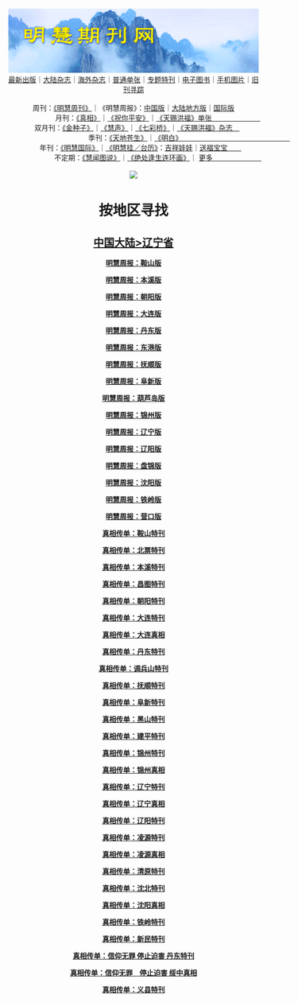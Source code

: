 <a id="user-content-1" class="anchor" aria-hidden="true" href="#1">
<a name="1" id="1" target="_blank"></a> <span id="1">
<a name="2" id="2" target="_blank"></a> <span id="2">
<a name="3" id="3" target="_blank"></a> <span id="3">
<a name="4" id="4" target="_blank"></a> <span id="4">
<a name="5" id="5" target="_blank"></a> <span id="5">
<a name="6" id="6" target="_blank"></a> <span id="6">
<a name="7" id="7" target="_blank"></a> <span id="7">
<a id="user-content-1" href="#1">
<div align="center">
<a target="_blank" href="https://github.com/19920513/djy/blob/master/gb/nsc413.md#1"><img src="https://github.com/pdf-edit/qikan/blob/master/mhqk.png?raw=true"></a><br>
<a href="https://github.com/pdf-edit/qikan/blob/master/display.aspx/category_id/8/page_1.md">最新出版</a>｜<a href="https://github.com/pdf-edit/qikan/blob/master/category.aspx/category/mainland/page_1.md">大陆杂志</a>｜<a href="https://github.com/pdf-edit/qikan/blob/master/category.aspx/category/overseas/page_1.md">海外杂志</a>｜<a href="https://github.com/pdf-edit/qikan/blob/master/display.aspx/category_id/4/guige_id/3/page_1.md">普通单张</a>｜<a href="https://github.com/pdf-edit/qikan/blob/master/category.aspx/category/zhuanti/page_1.md">专题特刊</a>｜<a href="https://github.com/pdf-edit/qikan/blob/master/display.aspx/category_id/6/meijie_id/2/page_1.md">电子图书</a>｜<a href="https://github.com/pdf-edit/qikan/blob/master/display.aspx/qikan_type_id/11075/page_1.md">手机图片</a>｜<a href="https://github.com/pdf-edit/qikan/blob/master/display.aspx/category_id/5/zhouqi_id/6/page_1.md">旧刊寻踪</a><a href="https://github.com/pdf-edit/qikan/blob/master/UpdatedArticles.aspx/page_1.md"></a>
<br>
<br>
周刊：<a href="https://github.com/pdf-edit/qikan/blob/master/display.aspx/qikan_type_id/5179/page_1.md">《明慧周刊》</a>｜《明慧周报》：<a href="https://github.com/pdf-edit/qikan/blob/master/display.aspx/qikan_type_id/5178/page_1.md">中国版</a>｜<a href="https://github.com/pdf-edit/qikan/blob/master/mainland.aspx/page_1.md">大陆地方版</a>｜<a href="https://github.com/pdf-edit/qikan/blob/master/display.aspx/qikan_type_id/5151/page_1.md">国际版</a><br>
月刊：<a href="https://github.com/pdf-edit/qikan/blob/master/display.aspx/qikan_type_id/5240/page_1.md">《真相》</a>｜<a href="https://github.com/pdf-edit/qikan/blob/master/display.aspx/qikan_type_id/11182/page_1.md">《祝你平安》</a>｜<a href="https://github.com/pdf-edit/qikan/blob/master/display.aspx/qikan_type_id/5360/keyword/E5/contain/true/page_1.md">《天赐洪福》单张　　　　　　　</a><br>
双月刊：<a href="https://github.com/pdf-edit/qikan/blob/master/display.aspx/qikan_type_id/7500/page_1.md">《金种子》</a>｜<a href="https://github.com/pdf-edit/qikan/blob/master/display.aspx/qikan_type_id/5638/page_1.md">《慧声》</a>｜<a href="https://github.com/pdf-edit/qikan/blob/master/display.aspx/qikan_type_id/7268/page_1.md">《七彩桥》</a>｜<a href="https://github.com/pdf-edit/qikan/blob/master/display.aspx/qikan_type_id/5360/keyword/E5/contain/false/page_1.md">《天赐洪福》杂志　</a> <br>
季刊：<a href="https://github.com/pdf-edit/qikan/blob/master/display.aspx/qikan_type_id/5139/page_1.md">《天地苍生》</a>｜<a href="https://github.com/pdf-edit/qikan/blob/master/display.aspx/qikan_type_id/5140/page_1.md">《明白》　　　　　　　　　　　　　　　　</a><br>
年刊：<a href="https://github.com/pdf-edit/qikan/blob/master/display.aspx/qikan_type_id/10922/page_1.md">《明慧国际》</a>｜<a href="https://github.com/pdf-edit/qikan/blob/master/display.aspx/category_id/6/meijie_id/3/page_1.md">《明慧挂／台历》</a>：<a href="https://github.com/pdf-edit/qikan/blob/master/display.aspx/category_id/6/meijie_id/3/keyword/E5/page_1.md">吉祥娃娃</a>｜<a href="https://github.com/pdf-edit/qikan/blob/master/display.aspx/category_id/6/meijie_id/3/keyword/E9/page_1.md">送福宝宝　　</a><br> 
不定期：<a href="https://github.com/pdf-edit/qikan/blob/master/display.aspx/qikan_type_id/11185/page_1.md">《慧闻图说》</a>｜<a href="https://github.com/pdf-edit/qikan/blob/master/display.aspx/qikan_type_id/11131/page_1.md">《绝处逢生连环画》</a>｜ <a href="https://github.com/pdf-edit/qikan/blob/master/display.aspx/category_id/6/meijie_id/3/keyword/other/page_1.md">更多　　　　　　　</a> <br>
<br>
<a target="_blank" href="https://github.com/19920513/djy/blob/master/gb/nsc413.md#1"><img src="https://raw.githubusercontent.com/19920513/www/master/t/lh600.jpg"></a><br>
<h1><strong>按地区寻找</strong></h1><p align="center"><h2><strong><a target="_blank" href="https://github.com/pdf-edit/qikan/blob/master/mainland.aspx/page_1.md">中国大陆</a><a target="_blank" href="https://github.com/pdf-edit/qikan/blob/master/mainland.aspx?category_id=7&location_id=7/page_1.md#1">>辽宁省</a></strong></h2></p>
<p align="center"><strong></strong></p>
<p align="center"><strong><a target="_blank" href="https://github.com/pdf-edit/qikan/blob/master//mainlandqk.aspx?location_id=7&qikan_type_id=6608&page=1/page_1.md#1">明慧周报：鞍山版</a></strong></p>
<p align="center"><strong><a target="_blank" href="https://github.com/pdf-edit/qikan/blob/master//mainlandqk.aspx?location_id=7&qikan_type_id=5523&page=1/page_1.md#1">明慧周报：本溪版</a></strong></p>
<p align="center"><strong><a target="_blank" href="https://github.com/pdf-edit/qikan/blob/master//mainlandqk.aspx?location_id=7&qikan_type_id=7188&page=1/page_1.md#1">明慧周报：朝阳版</a></strong></p>
<p align="center"><strong><a target="_blank" href="https://github.com/pdf-edit/qikan/blob/master//mainlandqk.aspx?location_id=7&qikan_type_id=5125&page=1/page_1.md#1">明慧周报：大连版</a></strong></p>
<p align="center"><strong><a target="_blank" href="https://github.com/pdf-edit/qikan/blob/master//mainlandqk.aspx?location_id=7&qikan_type_id=5340&page=1/page_1.md#1">明慧周报：丹东版</a></strong></p>
<p align="center"><strong><a target="_blank" href="https://github.com/pdf-edit/qikan/blob/master//mainlandqk.aspx?location_id=7&qikan_type_id=5126&page=1/page_1.md#1">明慧周报：东港版</a></strong></p>
<p align="center"><strong><a target="_blank" href="https://github.com/pdf-edit/qikan/blob/master//mainlandqk.aspx?location_id=7&qikan_type_id=5182&page=1/page_1.md#1">明慧周报：抚顺版</a></strong></p>
<p align="center"><strong><a target="_blank" href="https://github.com/pdf-edit/qikan/blob/master//mainlandqk.aspx?location_id=7&qikan_type_id=5127&page=1/page_1.md#1">明慧周报：阜新版</a></strong></p>
<p align="center"><strong><a target="_blank" href="https://github.com/pdf-edit/qikan/blob/master//mainlandqk.aspx?location_id=7&qikan_type_id=8462&page=1/page_1.md#1">明慧周报：葫芦岛版</a></strong></p>
<p align="center"><strong><a target="_blank" href="https://github.com/pdf-edit/qikan/blob/master//mainlandqk.aspx?location_id=7&qikan_type_id=7938&page=1/page_1.md#1">明慧周报：锦州版</a></strong></p>
<p align="center"><strong><a target="_blank" href="https://github.com/pdf-edit/qikan/blob/master//mainlandqk.aspx?location_id=7&qikan_type_id=5449&page=1/page_1.md#1">明慧周报：辽宁版</a></strong></p>
<p align="center"><strong><a target="_blank" href="https://github.com/pdf-edit/qikan/blob/master//mainlandqk.aspx?location_id=7&qikan_type_id=5365&page=1/page_1.md#1">明慧周报：辽阳版</a></strong></p>
<p align="center"><strong><a target="_blank" href="https://github.com/pdf-edit/qikan/blob/master//mainlandqk.aspx?location_id=7&qikan_type_id=8705&page=1/page_1.md#1">明慧周报：盘锦版</a></strong></p>
<p align="center"><strong><a target="_blank" href="https://github.com/pdf-edit/qikan/blob/master//mainlandqk.aspx?location_id=7&qikan_type_id=10800&page=1/page_1.md#1">明慧周报：沈阳版</a></strong></p>
<p align="center"><strong><a target="_blank" href="https://github.com/pdf-edit/qikan/blob/master//mainlandqk.aspx?location_id=7&qikan_type_id=6404&page=1/page_1.md#1">明慧周报：铁岭版</a></strong></p>
<p align="center"><strong><a target="_blank" href="https://github.com/pdf-edit/qikan/blob/master//mainlandqk.aspx?location_id=7&qikan_type_id=10954&page=1/page_1.md#1">明慧周报：营口版</a></strong></p>
<p align="center"><strong><a target="_blank" href="https://github.com/pdf-edit/qikan/blob/master//mainlandqk.aspx?location_id=7&qikan_type_id=11031&page=1/page_1.md#1">真相传单：鞍山特刊</a></strong></p>
<p align="center"><strong><a target="_blank" href="https://github.com/pdf-edit/qikan/blob/master//mainlandqk.aspx?location_id=7&qikan_type_id=11044&page=1/page_1.md#1">真相传单：北票特刊</a></strong></p>
<p align="center"><strong><a target="_blank" href="https://github.com/pdf-edit/qikan/blob/master//mainlandqk.aspx?location_id=7&qikan_type_id=11040&page=1/page_1.md#1">真相传单：本溪特刊</a></strong></p>
<p align="center"><strong><a target="_blank" href="https://github.com/pdf-edit/qikan/blob/master//mainlandqk.aspx?location_id=7&qikan_type_id=11042&page=1/page_1.md#1">真相传单：昌图特刊</a></strong></p>
<p align="center"><strong><a target="_blank" href="https://github.com/pdf-edit/qikan/blob/master//mainlandqk.aspx?location_id=7&qikan_type_id=10973&page=1/page_1.md#1">真相传单：朝阳特刊</a></strong></p>
<p align="center"><strong><a target="_blank" href="https://github.com/pdf-edit/qikan/blob/master//mainlandqk.aspx?location_id=7&qikan_type_id=10850&page=1/page_1.md#1">真相传单：大连特刊</a></strong></p>
<p align="center"><strong><a target="_blank" href="https://github.com/pdf-edit/qikan/blob/master//mainlandqk.aspx?location_id=7&qikan_type_id=10795&page=1/page_1.md#1">真相传单：大连真相</a></strong></p>
<p align="center"><strong><a target="_blank" href="https://github.com/pdf-edit/qikan/blob/master//mainlandqk.aspx?location_id=7&qikan_type_id=10840&page=1/page_1.md#1">真相传单：丹东特刊</a></strong></p>
<p align="center"><strong><a target="_blank" href="https://github.com/pdf-edit/qikan/blob/master//mainlandqk.aspx?location_id=7&qikan_type_id=11115&page=1/page_1.md#1">真相传单：调兵山特刊</a></strong></p>
<p align="center"><strong><a target="_blank" href="https://github.com/pdf-edit/qikan/blob/master//mainlandqk.aspx?location_id=7&qikan_type_id=5582&page=1/page_1.md#1">真相传单：抚顺特刊</a></strong></p>
<p align="center"><strong><a target="_blank" href="https://github.com/pdf-edit/qikan/blob/master//mainlandqk.aspx?location_id=7&qikan_type_id=11037&page=1/page_1.md#1">真相传单：阜新特刊</a></strong></p>
<p align="center"><strong><a target="_blank" href="https://github.com/pdf-edit/qikan/blob/master//mainlandqk.aspx?location_id=7&qikan_type_id=11113&page=1/page_1.md#1">真相传单：黑山特刊</a></strong></p>
<p align="center"><strong><a target="_blank" href="https://github.com/pdf-edit/qikan/blob/master//mainlandqk.aspx?location_id=7&qikan_type_id=11099&page=1/page_1.md#1">真相传单：建平特刊</a></strong></p>
<p align="center"><strong><a target="_blank" href="https://github.com/pdf-edit/qikan/blob/master//mainlandqk.aspx?location_id=7&qikan_type_id=11000&page=1/page_1.md#1">真相传单：锦州特刊</a></strong></p>
<p align="center"><strong><a target="_blank" href="https://github.com/pdf-edit/qikan/blob/master//mainlandqk.aspx?location_id=7&qikan_type_id=10881&page=1/page_1.md#1">真相传单：锦州真相</a></strong></p>
<p align="center"><strong><a target="_blank" href="https://github.com/pdf-edit/qikan/blob/master//mainlandqk.aspx?location_id=7&qikan_type_id=5815&page=1/page_1.md#1">真相传单：辽宁特刊</a></strong></p>
<p align="center"><strong><a target="_blank" href="https://github.com/pdf-edit/qikan/blob/master//mainlandqk.aspx?location_id=7&qikan_type_id=5275&page=1/page_1.md#1">真相传单：辽宁真相</a></strong></p>
<p align="center"><strong><a target="_blank" href="https://github.com/pdf-edit/qikan/blob/master//mainlandqk.aspx?location_id=7&qikan_type_id=11084&page=1/page_1.md#1">真相传单：辽阳特刊</a></strong></p>
<p align="center"><strong><a target="_blank" href="https://github.com/pdf-edit/qikan/blob/master//mainlandqk.aspx?location_id=7&qikan_type_id=11142&page=1/page_1.md#1">真相传单：凌源特刊</a></strong></p>
<p align="center"><strong><a target="_blank" href="https://github.com/pdf-edit/qikan/blob/master//mainlandqk.aspx?location_id=7&qikan_type_id=5223&page=1/page_1.md#1">真相传单：凌源真相</a></strong></p>
<p align="center"><strong><a target="_blank" href="https://github.com/pdf-edit/qikan/blob/master//mainlandqk.aspx?location_id=7&qikan_type_id=11090&page=1/page_1.md#1">真相传单：清原特刊</a></strong></p>
<p align="center"><strong><a target="_blank" href="https://github.com/pdf-edit/qikan/blob/master//mainlandqk.aspx?location_id=7&qikan_type_id=10835&page=1/page_1.md#1">真相传单：沈北特刊</a></strong></p>
<p align="center"><strong><a target="_blank" href="https://github.com/pdf-edit/qikan/blob/master//mainlandqk.aspx?location_id=7&qikan_type_id=10808&page=1/page_1.md#1">真相传单：沈阳真相</a></strong></p>
<p align="center"><strong><a target="_blank" href="https://github.com/pdf-edit/qikan/blob/master//mainlandqk.aspx?location_id=7&qikan_type_id=11043&page=1/page_1.md#1">真相传单：铁岭特刊</a></strong></p>
<p align="center"><strong><a target="_blank" href="https://github.com/pdf-edit/qikan/blob/master//mainlandqk.aspx?location_id=7&qikan_type_id=11047&page=1/page_1.md#1">真相传单：新民特刊</a></strong></p>
<p align="center"><strong><a target="_blank" href="https://github.com/pdf-edit/qikan/blob/master//mainlandqk.aspx?location_id=7&qikan_type_id=10878&page=1/page_1.md#1">真相传单：信仰无罪 停止迫害 丹东特刊</a></strong></p>
<p align="center"><strong><a target="_blank" href="https://github.com/pdf-edit/qikan/blob/master//mainlandqk.aspx?location_id=7&qikan_type_id=10886&page=1/page_1.md#1">真相传单：信仰无罪　停止迫害 绥中真相</a></strong></p>
<p align="center"><strong><a target="_blank" href="https://github.com/pdf-edit/qikan/blob/master//mainlandqk.aspx?location_id=7&qikan_type_id=11033&page=1/page_1.md#1">真相传单：义县特刊</a></strong></p>

